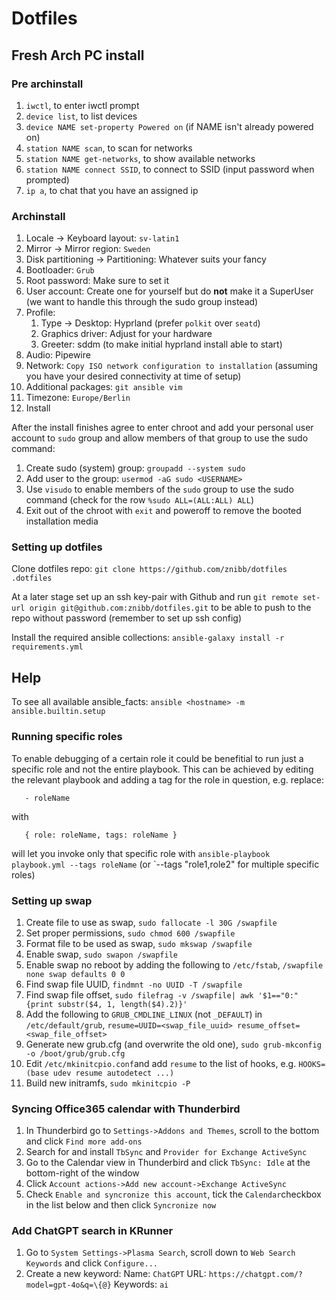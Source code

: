 # Dotfiles

## Fresh Arch PC install
### Pre archinstall
1. `iwctl`, to enter iwctl prompt
2. `device list`, to list devices
3. `device NAME set-property Powered on` (if NAME isn't already powered on)
4. `station NAME scan`, to scan for networks
5. `station NAME get-networks`, to show available networks
6. `station NAME connect SSID`, to connect to SSID (input password when prompted)
7. `ip a`, to chat that you have an assigned ip

### Archinstall
1. Locale -> Keyboard layout: `sv-latin1`
2. Mirror -> Mirror region: `Sweden`
3. Disk partitioning -> Partitioning: Whatever suits your fancy
4. Bootloader: `Grub`
5. Root password: Make sure to set it
6. User account: Create one for yourself but do **not** make it a SuperUser (we want to handle this through the sudo group instead)
7. Profile:
   1. Type -> Desktop: Hyprland (prefer `polkit` over `seatd`)
   2. Graphics driver: Adjust for your hardware
   3. Greeter: sddm (to make initial hyprland install able to start)
8. Audio: Pipewire
9. Network: `Copy ISO network configuration to installation` (assuming you have your desired connectivity at time of setup)
10. Additional packages: `git ansible vim`
11. Timezone: `Europe/Berlin`
12. Install

After the install finishes agree to enter chroot and add your personal user account to `sudo` group and allow members of that group to use the sudo command:
1. Create sudo (system) group: `groupadd --system sudo`
2. Add user to the group: `usermod -aG sudo <USERNAME>`
3. Use `visudo` to enable members of the `sudo` group to use the sudo command (check for the row `%sudo ALL=(ALL:ALL) ALL`)
4. Exit out of the chroot with `exit` and poweroff to remove the booted installation media

### Setting up dotfiles
Clone dotfiles repo: `git clone https://github.com/znibb/dotfiles .dotfiles`  

At a later stage set up an ssh key-pair with Github and run `git remote set-url origin git@github.com:znibb/dotfiles.git` to be able to push to the repo without password (remember to set up ssh config)  

Install the required ansible collections: `ansible-galaxy install -r requirements.yml`

## Help
To see all available ansible_facts: `ansible <hostname> -m ansible.builtin.setup`

### Running specific roles
To enable debugging of a certain role it could be benefitial to run just a specific role and not the entire playbook. This can be achieved by editing the relevant playbook and adding a tag for the role in question, e.g. replace:
```
   - roleName
```
with
```
   { role: roleName, tags: roleName }
```
will let you invoke only that specific role with `ansible-playbook playbook.yml --tags roleName` (or `--tags "role1,role2" for multiple specific roles)

### Setting up swap
1. Create file to use as swap, `sudo fallocate -l 30G /swapfile`
2. Set proper permissions, `sudo chmod 600 /swapfile`
3. Format file to be used as swap, `sudo mkswap /swapfile`
4. Enable swap, `sudo swapon /swapfile`
5. Enable swap no reboot by adding the following to `/etc/fstab`, `/swapfile none swap defaults 0 0`
6. Find swap file UUID, `findmnt -no UUID -T /swapfile`
7. Find swap file offset, `sudo filefrag -v /swapfile| awk '$1=="0:" {print substr($4, 1, length($4).2)}'`
8. Add the following to `GRUB_CMDLINE_LINUX` (not `_DEFAULT`) in `/etc/default/grub`, `resume=UUID=<swap_file_uuid> resume_offset=<swap_file_offset>`
9. Generate new grub.cfg (and overwrite the old one), `sudo grub-mkconfig -o /boot/grub/grub.cfg`
10. Edit `/etc/mkinitcpio.conf`and add `resume` to the list of hooks, e.g. `HOOKS=(base udev resume autodetect ...)`
11. Build new initramfs, `sudo mkinitcpio -P`

### Syncing Office365 calendar with Thunderbird
1. In Thunderbird go to `Settings->Addons and Themes`, scroll to the bottom and click `Find more add-ons`
2. Search for and install `TbSync` and `Provider for Exchange ActiveSync`
3. Go to the Calendar view in Thunderbird and click `TbSync: Idle` at the bottom-right of the window
4. Click `Account actions->Add new account->Exchange ActiveSync`
5. Check `Enable and syncronize this account`, tick the `Calendar`checkbox in the list below and then click `Syncronize now`

### Add ChatGPT search in KRunner
1. Go to `System Settings->Plasma Search`, scroll down to `Web Search Keywords` and click `Configure...`
1. Create a new keyword:
   Name: `ChatGPT`
   URL: `https://chatgpt.com/?model=gpt-4o&q=\{@}`
   Keywords: `ai`